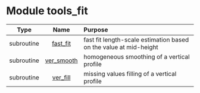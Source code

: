 # Module tools_fit

| Type | Name | Purpose |
| :--: | :--: | :---------- |
| subroutine | [fast_fit](https://github.com/JCSDA/saber/src/bump/tools_fit.F90#L24) | fast fit length-scale estimation based on the value at mid-height |
| subroutine | [ver_smooth](https://github.com/JCSDA/saber/src/bump/tools_fit.F90#L183) | homogeneous smoothing of a vertical profile |
| subroutine | [ver_fill](https://github.com/JCSDA/saber/src/bump/tools_fit.F90#L237) | missing values filling of a vertical profile |
